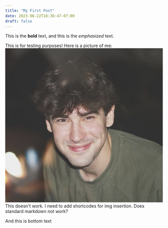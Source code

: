 ```yaml
---
title: "My First Post"
date: 2023-06-22T18:36:47-07:00
draft: false
---
```

This is the **bold** text, and this is the *emphasized* text.

This is for testing purposes!
Here is a picture of me:
![this is alt text](/images/stokey%20square.png)
This doesn't work. I need to add shortcodes for img insertion. Does standard markdown not work?

And this is bottom text